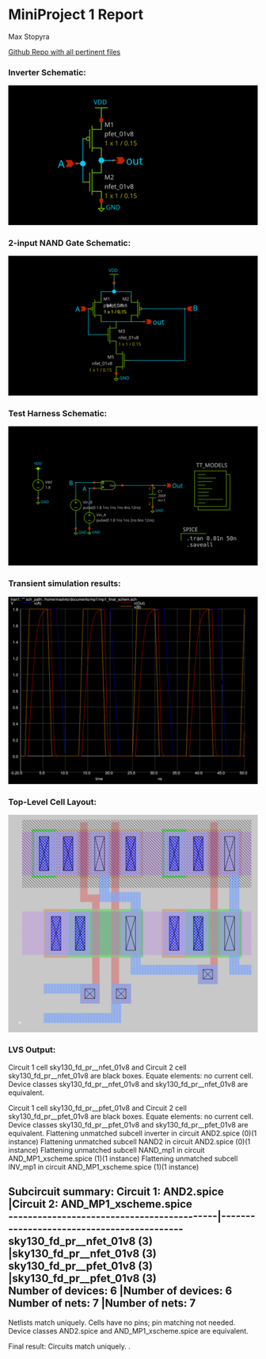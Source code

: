 # MiniProject 1 Report
Max Stopyra

[Github Repo with all pertinent files](https://github.com/mstopyra/MADVLSI_FA23)

### Inverter Schematic:
![Inverter Schematic](INV_mp1.svg)

### 2-input NAND Gate Schematic:
![2-input NAND Gate Schematic](NAND_mp1.svg)

### Test Harness Schematic:
![Test Harness Schematic](MP1_final_schem.svg)

### Transient simulation results:
![Transient simulation results](MP1_sim_50n.svg)

### Top-Level Cell Layout:
![Top-Level Cell Layout](AND2.png)

### LVS Output:
Circuit 1 cell sky130_fd_pr__nfet_01v8 and Circuit 2 cell sky130_fd_pr__nfet_01v8 are black boxes.
Equate elements:  no current cell.
Device classes sky130_fd_pr__nfet_01v8 and sky130_fd_pr__nfet_01v8 are equivalent.

Circuit 1 cell sky130_fd_pr__pfet_01v8 and Circuit 2 cell sky130_fd_pr__pfet_01v8 are black boxes.
Equate elements:  no current cell.
Device classes sky130_fd_pr__pfet_01v8 and sky130_fd_pr__pfet_01v8 are equivalent.
Flattening unmatched subcell inverter in circuit AND2.spice (0)(1 instance)
Flattening unmatched subcell NAND2 in circuit AND2.spice (0)(1 instance)
Flattening unmatched subcell NAND_mp1 in circuit AND_MP1_xscheme.spice (1)(1 instance)
Flattening unmatched subcell INV_mp1 in circuit AND_MP1_xscheme.spice (1)(1 instance)

Subcircuit summary:
Circuit 1: AND2.spice                      |Circuit 2: AND_MP1_xscheme.spice           
-------------------------------------------|-------------------------------------------
sky130_fd_pr__nfet_01v8 (3)                |sky130_fd_pr__nfet_01v8 (3)                
sky130_fd_pr__pfet_01v8 (3)                |sky130_fd_pr__pfet_01v8 (3)                
Number of devices: 6                       |Number of devices: 6                       
Number of nets: 7                          |Number of nets: 7                          
---------------------------------------------------------------------------------------
Netlists match uniquely.
Cells have no pins;  pin matching not needed.
Device classes AND2.spice and AND_MP1_xscheme.spice are equivalent.

Final result: Circuits match uniquely.
.
